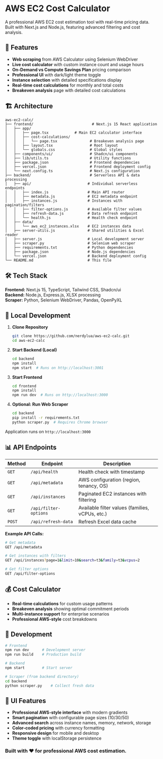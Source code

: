 # AWS EC2 Cost Calculator

A professional AWS EC2 cost estimation tool with real-time pricing data. Built with Next.js and Node.js, featuring advanced filtering and cost analysis.

## 🚀 Features

- **Web scraping** from AWS Calculator using Selenium WebDriver
- **Live cost calculator** with custom instance count and usage hours
- **On-Demand vs Compute Savings Plan** pricing comparison
- **Professional UI** with dark/light theme toggle
- **Instance selection** with detailed specifications display
- **Real-time cost calculations** for monthly and total costs
- **Breakeven analysis** page with detailed cost calculations

## 🏗️ Architecture

```
aws-ec2-calc/
├── frontend/                           # Next.js 15 React application
│   ├── app/
│   │   ├── page.tsx            # Main EC2 calculator interface 
│   │   ├── cost-calculations/
│   │   │   └── page.tsx               # Breakeven analysis page
│   │   ├── layout.tsx                 # Root layout
│   │   └── globals.css                # Global styles
│   ├── components/ui/                 # Shadcn/ui components
│   ├── lib/utils.ts                   # Utility functions
│   ├── package.json                   # Frontend dependencies
│   ├── vercel.json                    # Frontend deployment config
│   └── next.config.ts                 # Next.js configuration
├── backend/                           # Serverless API & data processing
│   ├── api/                          # Individual serverless endpoints
│   │   ├── index.js                  # Main API router
│   │   ├── metadata.js               # EC2 metadata endpoint
│   │   ├── instances.js              # Instances with pagination/filters
│   │   ├── filter-options.js         # Available filter values
│   │   ├── refresh-data.js           # Data refresh endpoint
│   │   └── health.js                 # Health check endpoint
│   ├── data/
│   │   └── aws_ec2_instances.xlsx    # EC2 instances data
│   ├── server-utils.js               # Shared utilities & Excel reader
│   ├── server.js                     # Local development server
│   ├── scraper.py                    # Selenium web scraper
│   ├── requirements.txt              # Python dependencies
│   ├── package.json                  # Node.js dependencies
│   └── vercel.json                   # Backend deployment config
└── README.md                         # This file
```

## 🛠️ Tech Stack

**Frontend:** Next.js 15, TypeScript, Tailwind CSS, Shadcn/ui  
**Backend:** Node.js, Express.js, XLSX processing  
**Scraper:** Python, Selenium WebDriver, Pandas, OpenPyXL

## 🚀 Local Development

1. **Clone Repository**
   ```bash
   git clone https://github.com/nerdylua/aws-ec2-calc.git
   cd aws-ec2-calc
   ```

2. **Start Backend (Local)**
   ```bash
   cd backend
   npm install 
   npm start  # Runs on http://localhost:3001
   ```

3. **Start Frontend**
   ```bash
   cd frontend
   npm install 
   npm run dev  # Runs on http://localhost:3000
   ```

4. **Optional: Run Web Scraper**
   ```bash
   cd backend
   pip install -r requirements.txt
   python scraper.py  # Requires Chrome browser
   ```

Application runs on `http://localhost:3000`

## 📊 API Endpoints

| Method | Endpoint | Description |
|--------|----------|-------------|
| `GET` | `/api/health` | Health check with timestamp |
| `GET` | `/api/metadata` | AWS configuration (region, tenancy, OS) |
| `GET` | `/api/instances` | Paginated EC2 instances with filtering |
| `GET` | `/api/filter-options` | Available filter values (families, vCPUs, etc.) |
| `POST` | `/api/refresh-data` | Refresh Excel data cache |

**Example API Calls:**
```bash
# Get metadata
GET /api/metadata

# Get instances with filters
GET /api/instances?page=1&limit=10&search=t3&family=t3&vcpus=2

# Get filter options
GET /api/filter-options
```

## 💰 Cost Calculator

- **Real-time calculations** for custom usage patterns
- **Breakeven analysis** showing optimal commitment periods
- **Multi-instance support** for enterprise scenarios
- **Professional AWS-style** cost breakdowns

## 🔧 Development

```bash
# Frontend
npm run dev      # Development server
npm run build    # Production build

# Backend
npm start        # Start server

# Scraper (from backend directory)
cd backend
python scraper.py    # Collect fresh data
```

## 🎨 UI Features

- **Professional AWS-style interface** with modern gradients
- **Smart pagination** with configurable page sizes (10/30/50)
- **Advanced search** across instance names, memory, network, storage
- **Color-coded pricing** with currency formatting
- **Responsive design** for mobile and desktop
- **Theme toggle** with localStorage persistence

### Built with ❤️ for professional AWS cost estimation.